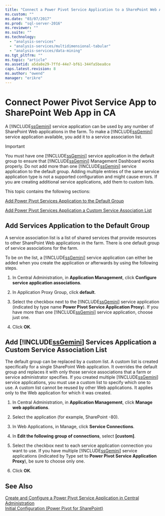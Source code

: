 ```yaml
---
title: "Connect a Power Pivot Service Application to a SharePoint Web Application in Central Administration | Microsoft Docs"
ms.custom: ""
ms.date: "03/07/2017"
ms.prod: "sql-server-2016"
ms.reviewer: ""
ms.suite: ""
ms.technology: 
  - "analysis-services"
  - "analysis-services/multidimensional-tabular"
  - "analysis-services/data-mining"
ms.tgt_pltfrm: ""
ms.topic: "article"
ms.assetid: a5da8e29-7ffd-44e7-bf61-344fa5bea8ce
caps.latest.revision: 8
ms.author: "owend"
manager: "erikre"
---
```

# Connect Power Pivot Service App to SharePoint Web App in CA
  A [!INCLUDE[ssGemini](../../a9notintoc/includes/ssgemini-md.md)] service application can be used by any number of SharePoint Web applications in the farm. To make a [!INCLUDE[ssGemini](../../a9notintoc/includes/ssgemini-md.md)] service application available, you add it to a service association list.  
  
> [!IMPORTANT]  
>  You must have one [!INCLUDE[ssGemini](../../a9notintoc/includes/ssgemini-md.md)] service application in the default group to ensure that [!INCLUDE[ssGemini](../../a9notintoc/includes/ssgemini-md.md)] Management Dashboard works properly. Do not add more than one [!INCLUDE[ssGemini](../../a9notintoc/includes/ssgemini-md.md)] service application to the default group. Adding multiple entries of the same service application type is not a supported configuration and might cause errors. If you are creating additional service applications, add them to custom lists.  
  
 This topic contains the following sections:  
  
 [Add Power Pivot Services Application to the Default Group](#default)  
  
 [Add Power Pivot Services Application a Custom Service Association List](#custom)  
  
##  <a name="default"></a> Add Services Application to the Default Group  
 A service association list is a list of shared services that provide resources to other SharePoint Web applications in the farm. There is one default group of service associations for the farm.  
  
 To be on the list, a [!INCLUDE[ssGemini](../../a9notintoc/includes/ssgemini-md.md)] service application can either be added when you create the application or afterwards by using the following steps.  
  
1.  In Central Administration, in **Application Management**, click **Configure service application associations**.  
  
2.  In Application Proxy Group, click **default**.  
  
3.  Select the checkbox next to the [!INCLUDE[ssGemini](../../a9notintoc/includes/ssgemini-md.md)] service application (indicated by type name **Power Pivot Service Application Proxy**). If you have more than one [!INCLUDE[ssGemini](../../a9notintoc/includes/ssgemini-md.md)] service application, choose just one.  
  
4.  Click **OK**.  
  
##  <a name="custom"></a> Add [!INCLUDE[ssGemini](../../a9notintoc/includes/ssgemini-md.md)] Services Application a Custom Service Association List  
 The default group can be replaced by a custom list. A custom list is created specifically for a single SharePoint Web application. It overrides the default group and replaces it with only those service associations that a farm or service administrator specifies. If you created multiple [!INCLUDE[ssGemini](../../a9notintoc/includes/ssgemini-md.md)] service applications, you must use a custom list to specify which one to use. A custom list cannot be reused by other Web applications. It applies only to the Web application for which it was created.  
  
1.  In Central Administration, in **Application Management**, click **Manage web applications**.  
  
2.  Select the application (for example, SharePoint -80).  
  
3.  In Web Applications, in Manage, click **Service Connections**.  
  
4.  In **Edit the following group of connections**, select **[custom]**.  
  
5.  Select the checkbox next to each service application connection you want to use. If you have multiple [!INCLUDE[ssGemini](../../a9notintoc/includes/ssgemini-md.md)] service applications (indicated by Type set to **Power Pivot Service Application Proxy**), be sure to choose only one.  
  
6.  Click **OK**.  
  
## See Also  
 [Create and Configure a Power Pivot Service Application in Central Administration](../../analysis-services/power-pivot-sharepoint/create-and-configure-power-pivot-service-application-in-ca.md)   
 [Initial Configuration (Power Pivot for SharePoint)](http://msdn.microsoft.com/en-us/3a0ec2eb-017a-40db-b8d4-8aa8f4cdc146)  
  
  